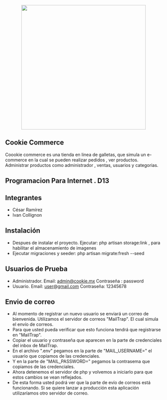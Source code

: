 <p align="center"><img src="https://res.cloudinary.com/dtfbvvkyp/image/upload/v1566331377/laravel-logolockup-cmyk-red.svg" width="400"></p>



## Cookie Commerce

Coookie commerce es una tienda en linea de galletas, que simula un e-commerce en la cual se pueden realizar pedidos , ver productos. Administrar productos como administrador , ventas, usuarios y categorias.

## Programacion Para Internet . D13
## Integrantes
- César Ramírez 
- Ivan Collignon 

## Instalación 
- Despues de instalar el proyecto. Ejecutar: php artisan storage:link , para habilitar el almacenamiento de imagenes
- Ejecutar migraciones y seeder: php artisan migrate:fresh --seed

## Usuarios de Prueba 
- Administrador. Email: admin@cookie.mx  Contraseña : password
- Usuario. Email: user@gmail.com Contraseña: 12345678

## Envio de correo
- Al momento de registrar un nuevo usuario se enviará un correo de bienvenida. Utilizamos el servidor de correos "MailTrap". El cual simula el envío de correos.
- Para que usted pueda verificar que esto funciona tendrá que registrarse en "MailTrap".
- Copiar el usuario y contraseña que aparecen en la parte de credenciales del inbox de MailTrap.
- En el archivo ".env" pegamos en la parte de "MAIL_USERNAME=" el usuario que copiamos de las credenciales.
- Y en la parte de "MAIL_PASSWORD=" pegamos la contrasema que copiamos de las credenciales.
- Ahora detenemos el servidor de php y volvemos a iniciarlo para que estos cambios se vean reflejados.
- De esta forma usted podrá ver que la parte de evío de correos está funcionando. Si se quiere lanzar a producción esta aplicación utilizaríamos otro servidor de correo.

